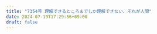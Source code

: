 ```yaml
---
title: "7354号 理解できるところまでしか理解できない、それが人間"
date: 2024-07-19T17:29:56+09:00
draft: false
---
```


```
```

```
```
